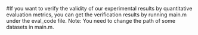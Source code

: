 #If you want to verify the validity of our experimental results by quantitative evaluation metrics, you can get the verification results by running main.m under the eval_code file. Note: You need to change the path of some datasets in main.m.
